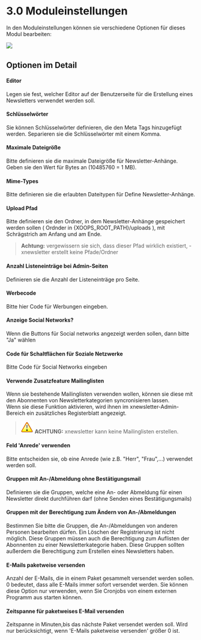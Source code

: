 # 3.0 Moduleinstellungen

In den Moduleinstellungen können sie verschiedene Optionen für dieses Modul bearbeiten:<br/>

![](../assets/preferences_de.PNG)

## Optionen im Detail
#### Editor
Legen sie fest, welcher Editor auf der Benutzerseite für die Erstellung eines Newsletters verwendet werden soll.

#### Schlüsselwörter
Sie können Schlüsselwörter definieren, die den Meta Tags hinzugefügt werden. Separieren sie die Schlüsselwörter mit einem Komma.

#### Maximale Dateigröße
Bitte definieren sie die maximale Dateigröße für Newsletter-Anhänge. Geben sie den Wert für Bytes an (10485760 = 1 MB).

#### Mime-Types
Bitte definieren sie die erlaubten Dateitypen für Define Newsletter-Anhänge.

#### Upload Pfad
Bitte definieren sie den Ordner, in dem Newsletter-Anhänge gespeichert werden sollen ( Ordnder in {XOOPS_ROOT_PATH}/uploads ), mit Schrägstrich am Anfang und am Ende.<br/>
>**Achtung:** vergewissern sie sich, dass dieser Pfad wirklich existiert, - xnewsletter erstellt keine Pfade/Ordner

#### Anzahl Listeneinträge bei Admin-Seiten
Definieren sie die Anzahl der Listeneinträge pro Seite.
	
#### Werbecode
Bitte hier Code für Werbungen eingeben.
	
#### Anzeige Social Networks?
Wenn die Buttons für Social networks angezeigt werden sollen, dann bitte "Ja" wählen

#### Code für Schaltflächen für Soziale Netzwerke
Bitte Code für Social Networks eingeben
	
#### Verwende Zusatzfeature Mailinglisten
Wenn sie bestehende Mailinglisten verwenden wollen, können sie diese mit den Abonnenten von Newsletterkategorien syncronisieren lassen.<br/>Wenn sie diese Funktion aktivieren, wird ihnen im xnewsletter-Admin-Bereich ein zusätzliches Registerblatt angezeigt.
>![](../assets/info/important.png) **ACHTUNG:** xnewsletter kann keine Mailinglisten erstellen. 

#### Feld 'Anrede' verwenden
Bitte entscheiden sie, ob eine Anrede (wie z.B. "Herr", "Frau",...) verwendet werden soll.

#### Gruppen mit An-/Abmeldung ohne Bestätigungsmail
Definieren sie die Gruppen, welche eine An- oder Abmeldung für einen Newsletter direkt durchführen darf (ohne Senden eines Bestätigungsmails)

#### Gruppen mit der Berechtigung zum Ändern von An-/Abmeldungen
Bestimmen Sie bitte die Gruppen, die An-/Abmeldungen von anderen Personen bearbeiten dürfen. Ein Löschen der Registrierung ist nicht möglich. Diese Gruppen müssen auch die Berechtigung zum Auflisten der Abonnenten zu einer Newsletterkategorie haben. Diese Gruppen sollten außerdem die Berechtigung zum Erstellen eines Newsletters haben.
	
#### E-Mails paketweise versenden
Anzahl der E-Mails, die in einem Paket gesammelt versendet werden sollen. 0 bedeutet, dass alle E-Mails immer sofort versendet werden. Sie können diese Option nur verwenden, wenn Sie Cronjobs von einem externen Programm aus starten können.
	
#### Zeitspanne für paketweises E-Mail versenden
Zeitspanne in Minuten,bis das nächste Paket versendet werden soll. Wird nur berücksichtigt, wenn 'E-Mails paketweise versenden' größer 0 ist.

